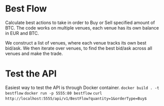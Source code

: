 # Best Flow
Calculate best actions to take in order to Buy or Sell specified amount of BTC.
The code works on multiple venues, each venue has its own balance in EUR and BTC.

We construct a list of venues, where each venue tracks its own best bid/ask. We then iterate
over venues, to find the best bid/ask across all venues and make the trade.

# Test the API
Easiest way to test the API is through Docker container.
`docker build . -t bestflow`
`docker run -p 5555:80 bestflow`
`curl http://localhost:5555/api/v1/BestFlow?quantity=1&orderType=Buy`s
